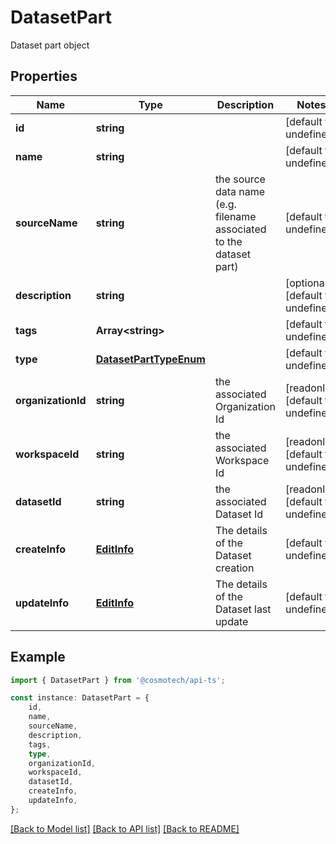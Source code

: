 # DatasetPart

Dataset part object

## Properties

Name | Type | Description | Notes
------------ | ------------- | ------------- | -------------
**id** | **string** |  | [default to undefined]
**name** | **string** |  | [default to undefined]
**sourceName** | **string** | the source data name (e.g. filename associated to the dataset part) | [default to undefined]
**description** | **string** |  | [optional] [default to undefined]
**tags** | **Array&lt;string&gt;** |  | [default to undefined]
**type** | [**DatasetPartTypeEnum**](DatasetPartTypeEnum.md) |  | [default to undefined]
**organizationId** | **string** | the associated Organization Id | [readonly] [default to undefined]
**workspaceId** | **string** | the associated Workspace Id | [readonly] [default to undefined]
**datasetId** | **string** | the associated Dataset Id | [readonly] [default to undefined]
**createInfo** | [**EditInfo**](EditInfo.md) | The details of the Dataset creation | [default to undefined]
**updateInfo** | [**EditInfo**](EditInfo.md) | The details of the Dataset last update | [default to undefined]

## Example

```typescript
import { DatasetPart } from '@cosmotech/api-ts';

const instance: DatasetPart = {
    id,
    name,
    sourceName,
    description,
    tags,
    type,
    organizationId,
    workspaceId,
    datasetId,
    createInfo,
    updateInfo,
};
```

[[Back to Model list]](../README.md#documentation-for-models) [[Back to API list]](../README.md#documentation-for-api-endpoints) [[Back to README]](../README.md)
